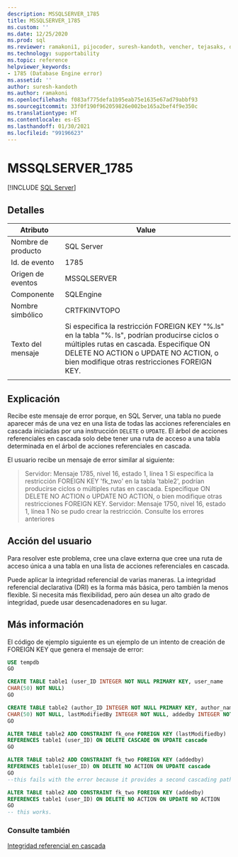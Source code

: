 ```yaml
---
description: MSSQLSERVER_1785
title: MSSQLSERVER_1785
ms.custom: ''
ms.date: 12/25/2020
ms.prod: sql
ms.reviewer: ramakoni1, pijocoder, suresh-kandoth, vencher, tejasaks, docast
ms.technology: supportability
ms.topic: reference
helpviewer_keywords:
- 1785 (Database Engine error)
ms.assetid: ''
author: suresh-kandoth
ms.author: ramakoni
ms.openlocfilehash: f083af775defa1b95eab75e1635e67ad79abbf93
ms.sourcegitcommit: 33f0f190f962059826e002be165a2bef4f9e350c
ms.translationtype: HT
ms.contentlocale: es-ES
ms.lasthandoff: 01/30/2021
ms.locfileid: "99196623"
---
```

# <a name="mssqlserver_1785"></a>MSSQLSERVER_1785
 [!INCLUDE [SQL Server](../../includes/applies-to-version/sqlserver.md)]

## <a name="details"></a>Detalles

|Atributo|Value|
|---|---|
|Nombre de producto|SQL Server|
|Id. de evento|1785|
|Origen de eventos|MSSQLSERVER|
|Componente|SQLEngine|
|Nombre simbólico|CRTFKINVTOPO|
|Texto del mensaje|Si especifica la restricción FOREIGN KEY "%.ls" en la tabla "%. ls", podrían producirse ciclos o múltiples rutas en cascada. Especifique ON DELETE NO ACTION o UPDATE NO ACTION, o bien modifique otras restricciones FOREIGN KEY.|
||

## <a name="explanation"></a>Explicación

Recibe este mensaje de error porque, en SQL Server, una tabla no puede aparecer más de una vez en una lista de todas las acciones referenciales en cascada iniciadas por una instrucción `DELETE` o `UPDATE`. El árbol de acciones referenciales en cascada solo debe tener una ruta de acceso a una tabla determinada en el árbol de acciones referenciales en cascada.

El usuario recibe un mensaje de error similar al siguiente:

> Servidor:  Mensaje 1785, nivel 16, estado 1, línea 1 Si especifica la restricción FOREIGN KEY 'fk_two' en la tabla 'table2', podrían producirse ciclos o múltiples rutas en cascada. Especifique ON DELETE NO ACTION o UPDATE NO ACTION, o bien modifique otras restricciones FOREIGN KEY. Servidor:  Mensaje 1750, nivel 16, estado 1, línea 1 No se pudo crear la restricción. Consulte los errores anteriores

## <a name="user-action"></a>Acción del usuario

Para resolver este problema, cree una clave externa que cree una ruta de acceso única a una tabla en una lista de acciones referenciales en cascada.

Puede aplicar la integridad referencial de varias maneras. La integridad referencial declarativa (DRI) es la forma más básica, pero también la menos flexible. Si necesita más flexibilidad, pero aún desea un alto grado de integridad, puede usar desencadenadores en su lugar.

## <a name="more-information"></a>Más información

El código de ejemplo siguiente es un ejemplo de un intento de creación de FOREIGN KEY que genera el mensaje de error:

```sql
USE tempdb
GO

CREATE TABLE table1 (user_ID INTEGER NOT NULL PRIMARY KEY, user_name
CHAR(50) NOT NULL)
GO

CREATE TABLE table2 (author_ID INTEGER NOT NULL PRIMARY KEY, author_name
CHAR(50) NOT NULL, lastModifiedBy INTEGER NOT NULL, addedby INTEGER NOT NULL)
GO

ALTER TABLE table2 ADD CONSTRAINT fk_one FOREIGN KEY (lastModifiedby)
REFERENCES table1 (user_ID) ON DELETE CASCADE ON UPDATE cascade
GO

ALTER TABLE table2 ADD CONSTRAINT fk_two FOREIGN KEY (addedby)
REFERENCES table1(user_ID) ON DELETE NO ACTION ON UPDATE cascade
GO
--this fails with the error because it provides a second cascading path to table2.

ALTER TABLE table2 ADD CONSTRAINT fk_two FOREIGN KEY (addedby)
REFERENCES table1 (user_ID) ON DELETE NO ACTION ON UPDATE NO ACTION
GO
-- this works.
```

### <a name="see-also"></a>Consulte también

[Integridad referencial en cascada](../tables/primary-and-foreign-key-constraints.md#referential-integrity)